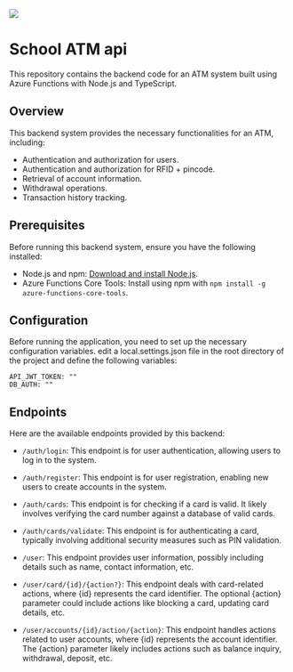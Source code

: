 <img src="https://www.oamk.fi/images/Logot/Suomi-www-sahkoinen-png-rgb/www_sivut_ja_sahkoiset_esitykset_suomeksi_varillinen-02.png" align="center" />

# School ATM api

This repository contains the backend code for an ATM system built using Azure Functions with Node.js and TypeScript.

## Overview

This backend system provides the necessary functionalities for an ATM, including:

- Authentication and authorization for users.
- Authentication and authorization for RFID + pincode.
- Retrieval of account information.
- Withdrawal operations.
- Transaction history tracking.

## Prerequisites

Before running this backend system, ensure you have the following installed:

- Node.js and npm: [Download and install Node.js](https://nodejs.org/).
- Azure Functions Core Tools: Install using npm with `npm install -g azure-functions-core-tools`.

## Configuration

Before running the application, you need to set up the necessary configuration variables. edit a local.settings.json file in the root directory of the project and define the following variables:
```
API_JWT_TOKEN: ""
DB_AUTH: ""
```

## Endpoints
Here are the available endpoints provided by this backend:

- `/auth/login`: This endpoint is for user authentication, allowing users to log in to the system.

- `/auth/register`: This endpoint is for user registration, enabling new users to create accounts in the system.

- `/auth/cards`: This endpoint is for checking if a card is valid. It likely involves verifying the card number against a database of valid cards.

- `/auth/cards/validate`: This endpoint is for authenticating a card, typically involving additional security measures such as PIN validation.

- `/user`: This endpoint provides user information, possibly including details such as name, contact information, etc.

- `/user/card/{id}/{action?}`: This endpoint deals with card-related actions, where {id} represents the card identifier. The optional {action} parameter could include actions like blocking a card, updating card details, etc.

- `/user/accounts/{id}/action/{action}`: This endpoint handles actions related to user accounts, where {id} represents the account identifier. The {action} parameter likely includes actions such as balance inquiry, withdrawal, deposit, etc.
